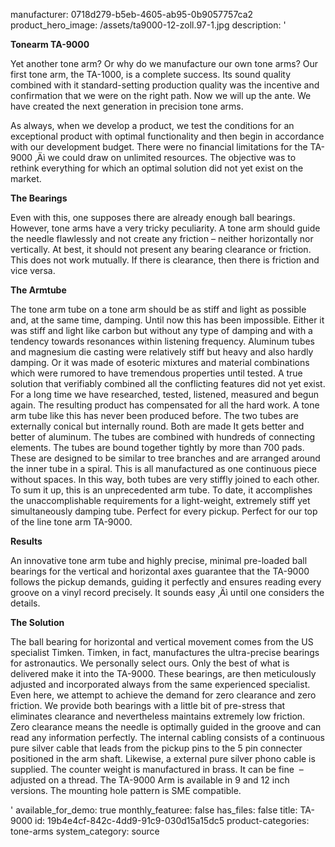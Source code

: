 manufacturer: 0718d279-b5eb-4605-ab95-0b9057757ca2
product_hero_image: /assets/ta9000-12-zoll.97-1.jpg
description: '<p><strong>Tonearm TA-9000</strong></p><p>Yet another tone arm? Or why do we manufacture our own tone&nbsp;arms? Our first tone arm, the TA-1000, is a complete success.&nbsp;Its sound quality combined with it standard-setting production&nbsp;quality was the incentive and confirmation that we were on the&nbsp;right path. Now we will up the ante. We have created the next&nbsp;generation in precision tone arms.</p><p>As always, when we develop a product, we test the conditions for an exceptional product with optimal functionality and then begin in accordance with our development budget. There were no financial limitations for the TA-9000 ‚Äì we could draw on unlimited resources. The objective was to rethink everything for which an optimal solution did not yet exist on the market.</p><p><strong>The Bearings</strong></p><p>Even with this, one supposes there are already enough ball bearings. However, tone arms have a very tricky peculiarity. A tone arm should guide the needle flawlessly and not create any friction –&nbsp;neither horizontally nor vertically. At best, it should not present any bearing clearance or friction. This does not work mutually.&nbsp;If there is clearance, then there is friction and vice versa.</p><p><strong>The Armtube</strong></p><p>The tone arm tube on a tone arm should be as stiff and light as possible and, at the same time, damping. Until now this has been impossible. Either it was stiff and light like carbon but without any type of damping and with a tendency towards resonances within listening frequency. Aluminum tubes and magnesium die casting were relatively stiff but heavy and also hardly damping. Or it was made of esoteric mixtures and material combinations which were rumored to have tremendous properties until tested. A true solution that verifiably combined all the conflicting features did not yet exist. For a long time we have researched, tested, listened, measured and begun again. The resulting product has compensated for all the hard work. A tone arm tube like this has never been produced before. The two tubes are externally conical but internally round. Both are made It gets better and better of aluminum. The tubes are combined with hundreds of connecting elements. The tubes are bound together tightly by more than 700 pads. These are designed to be similar to tree branches and are arranged around the inner tube in a spiral. This is all manufactured as one continuous piece without spaces. In this way, both tubes are very stiffly joined to each other. To sum it up, this is an unprecedented arm tube. To date, it accomplishes the unaccomplishable requirements for a light-weight, extremely stiff yet simultaneously damping tube. Perfect for every pickup. Perfect for our top of the line tone arm TA-9000.</p><p><strong>Results</strong></p><p>An innovative tone arm tube and highly precise, minimal pre-loaded ball bearings for the vertical and horizontal axes guarantee that the TA-9000 follows the pickup demands, guiding it perfectly and ensures reading every groove on a vinyl record precisely. It sounds easy ‚Äì until one considers the details.</p><p><strong>The Solution</strong></p><p>The ball bearing for horizontal and vertical movement comes from the US specialist Timken. Timken, in fact, manufactures the ultra-precise bearings for astronautics. We personally select ours. Only the best of what is delivered make it into the TA-9000. These bearings, are then meticulously adjusted and incorporated always from the same experienced specialist. Even here, we attempt to achieve the demand for zero clearance and zero friction. We provide both bearings with a little bit of pre-stress that eliminates clearance and nevertheless maintains extremely low friction. Zero clearance means the needle is optimally guided in the groove and&nbsp;can read any information perfectly. The internal cabling consists of a continuous pure silver cable that leads from the pickup pins to the 5 pin connecter positioned in the arm shaft. Likewise, a external pure silver phono cable is supplied. The counter weight is manufactured in brass. It can be fine &nbsp;– adjusted on a thread. The TA-9000 Arm is available in 9 and 12 inch versions. The mounting hole pattern is SME compatible.</p>'
available_for_demo: true
monthly_featuree: false
has_files: false
title: TA-9000
id: 19b4e4cf-842c-4dd9-91c9-030d15a15dc5
product-categories: tone-arms
system_category: source
